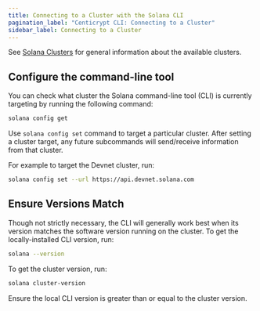 ```yaml
---
title: Connecting to a Cluster with the Solana CLI
pagination_label: "Centicrypt CLI: Connecting to a Cluster"
sidebar_label: Connecting to a Cluster
---
```


See [Solana Clusters](../../clusters/available.md) for general information about the
available clusters.

## Configure the command-line tool

You can check what cluster the Solana command-line tool (CLI) is currently targeting by
running the following command:

```bash
solana config get
```

Use `solana config set` command to target a particular cluster. After setting
a cluster target, any future subcommands will send/receive information from that
cluster.

For example to target the Devnet cluster, run:

```bash
solana config set --url https://api.devnet.solana.com
```

## Ensure Versions Match

Though not strictly necessary, the CLI will generally work best when its version
matches the software version running on the cluster. To get the locally-installed
CLI version, run:

```bash
solana --version
```

To get the cluster version, run:

```bash
solana cluster-version
```

Ensure the local CLI version is greater than or equal to the cluster version.
